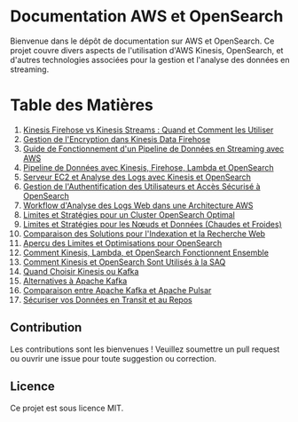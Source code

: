 # Documentation AWS et OpenSearch

Bienvenue dans le dépôt de documentation sur AWS et OpenSearch. Ce projet couvre divers aspects de l'utilisation d'AWS Kinesis, OpenSearch, et d'autres technologies associées pour la gestion et l'analyse des données en streaming.

# Table des Matières

1. [Kinesis Firehose vs Kinesis Streams : Quand et Comment les Utiliser](./01-Kinesis%20Firehose%20vs%20Kinesis%20Streams%20:%20Quand%20et%20Comment%20les%20Utiliser.md)
2. [Gestion de l'Encryption dans Kinesis Data Firehose](./02-Gestion%20de%20l'Encryption%20dans%20Kinesis%20Data%20Firehose.md)
3. [Guide de Fonctionnement d'un Pipeline de Données en Streaming avec AWS](./03-Guide%20de%20Fonctionnement%20d'un%20Pipeline%20de%20Données%20en%20Streaming%20avec%20AWS.md)
4. [Pipeline de Données avec Kinesis, Firehose, Lambda et OpenSearch](./04-Pipeline%20de%20Données%20avec%20Kinesis,%20Firehose,%20Lambda%20et%20OpenSearch.md)
5. [Serveur EC2 et Analyse des Logs avec Kinesis et OpenSearch](./05-Serveur%20EC2%20et%20Analyse%20des%20Logs%20avec%20Kinesis%20et%20OpenSearch.md)
6. [Gestion de l'Authentification des Utilisateurs et Accès Sécurisé à OpenSearch](./06-Gestion%20de%C2%A0l'Authentification%C2%A0des%C2%A0Utilisateurs%C2%A0et%C2%A0Accès%C2%A0Sécurisé%C2%A0à%C2%A0OpenSearch.md)
7. [Workflow d'Analyse des Logs Web dans une Architecture AWS](./07-Workflow%C2%A0d'Analyse%C2%A0des%C2%A0Logs%C2%A0Web%C2%A0dans%C2%A0une%C2%A0Architecture%C2%A0AWS.md)
8. [Limites et Stratégies pour un Cluster OpenSearch Optimal](./08-Limites%C2%A0et%C2%A0Stratégies%C2%A0pour%C2%A0un%C2%A0Cluster%C2%A0OpenSearch%C2%A0Optimal.md)
9. [Limites et Stratégies pour les Nœuds et Données (Chaudes et Froides)](./09-Limites%C2%A0et%C2%A0Stratégies%C2%A0pour%C2%A0les%C2%A0Nœuds%C2%A0et%C2%A0Données.md)
10. [Comparaison des Solutions pour l'Indexation et la Recherche Web](./10-Comparaison%cC%B7A7tC3A9ntrc3A9ePulsar.md)
11. [Aperçu des Limites et Optimisations pour OpenSearch](./11-Aperçu%cC%B7A7tC3A9ntrc3A9ePulsar.md)
12. [Comment Kinesis, Lambda, et OpenSearch Fonctionnent Ensemble](./12-Comment%cC%B7A7tC3A9ntrc3A9ePulsar.md)
13. [Comment Kinesis et OpenSearch Sont Utilisés à la SAQ](./13-Comment%cC%B7A7tC3A9ntrc3A9ePulsar.md)
14. [Quand Choisir Kinesis ou Kafka](./14-Quand%cC%B7A7tC3A9ntrc3A9ePulsar.md)
15. [Alternatives à Apache Kafka](./15-Alternatives%cC%B7A7tC3A9ntrc3A9ePulsar.md)
16. [Comparaison entre Apache Kafka et Apache Pulsar](./16-Comparaison%cC%B7A7tC3A9ntrc3A9ePulsar.md)
17. [Sécuriser vos Données en Transit et au Repos](./17-Sécuriser%20vos%20Données%20en%20Transit%20et%20au%20Repos.md)

## Contribution

Les contributions sont les bienvenues ! Veuillez soumettre un pull request ou ouvrir une issue pour toute suggestion ou correction.

## Licence

Ce projet est sous licence MIT.
